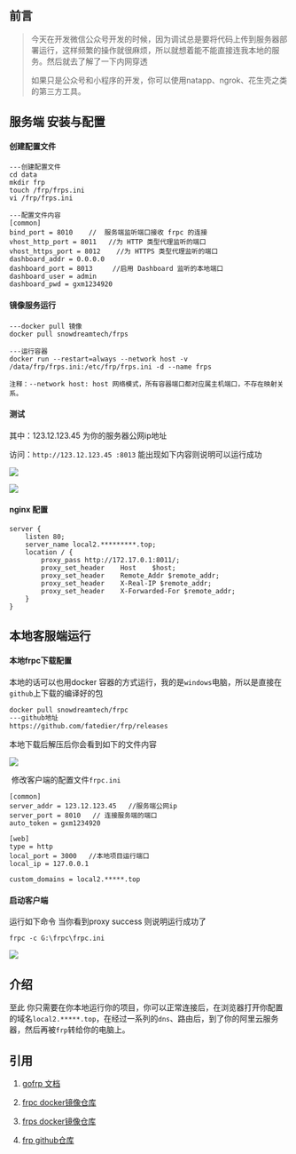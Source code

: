 

## 前言

> 今天在开发微信公众号开发的时候，因为调试总是要将代码上传到服务器部署运行，这样频繁的操作就很麻烦，所以就想着能不能直接连我本地的服务。然后就去了解了一下内网穿透
>
> 如果只是公众号和小程序的开发，你可以使用natapp、ngrok、花生壳之类的第三方工具。

## 服务端 安装与配置

#### 创建配置文件

```shell
---创建配置文件
cd data
mkdir frp
touch /frp/frps.ini
vi /frp/frps.ini

---配置文件内容
[common]
bind_port = 8010    //	服务端监听端口接收 frpc 的连接
vhost_http_port = 8011   //为 HTTP 类型代理监听的端口
vhost_https_port = 8012    //为 HTTPS 类型代理监听的端口
dashboard_addr = 0.0.0.0
dashboard_port = 8013     //启用 Dashboard 监听的本地端口
dashboard_user = admin
dashboard_pwd = gxm1234920

```

#### 镜像服务运行

```shell
---docker pull 镜像
docker pull snowdreamtech/frps

---运行容器
docker run --restart=always --network host -v /data/frp/frps.ini:/etc/frp/frps.ini -d --name frps 

注释：--network host: host 网络模式，所有容器端口都对应属主机端口，不存在映射关系。
```

#### 测试

其中：123.12.123.45  为你的服务器公网ip地址

访问：`http://123.12.123.45 :8013` 能出现如下内容则说明可以运行成功

![](https://gxming.oss-cn-shenzhen.aliyuncs.com/my_study_notes8d8a74c2bba08bb67874e6f812b55dc4.png)

![](https://gxming.oss-cn-shenzhen.aliyuncs.com/my_study_notes8eac7f0248cc51ecd21fe85c2e6d43af.png)

#### nginx 配置

```nginx
server {
    listen 80;
    server_name local2.*********.top;
    location / {
        proxy_pass http://172.17.0.1:8011/;
        proxy_set_header	Host	$host;
        proxy_set_header	Remote_Addr	$remote_addr;
        proxy_set_header	X-Real-IP $remote_addr;
        proxy_set_header	X-Forwarded-For	$remote_addr;
    }
}
```



## 本地客服端运行

#### 本地frpc下载配置

本地的话可以也用docker 容器的方式运行，我的是`windows`电脑，所以是直接在`github`上下载的编译好的包

```dockerfile
docker pull snowdreamtech/frpc
---github地址
https://github.com/fatedier/frp/releases
```

本地下载后解压后你会看到如下的文件内容

![](https://gxming.oss-cn-shenzhen.aliyuncs.com/my_study_notes20230218200200.png)

​	修改客户端的配置文件`frpc.ini`

```shell
[common]
server_addr = 123.12.123.45   //服务端公网ip
server_port = 8010   // 连接服务端的端口
auto_token = gxm1234920

[web]
type = http
local_port = 3000   //本地项目运行端口
local_ip = 127.0.0.1

custom_domains = local2.*****.top

```

#### 启动客户端

运行如下命令  当你看到proxy success  则说明运行成功了

```
frpc -c G:\frpc\frpc.ini
```

![](https://gxming.oss-cn-shenzhen.aliyuncs.com/my_study_notes20230218200804.png)

## 介绍

至此  你只需要在你本地运行你的项目，你可以正常连接后，在浏览器打开你配置的域名`local2.*****.top`，在经过一系列的`dns`、路由后，到了你的阿里云服务器，然后再被`frp`转给你的电脑上。





## 引用

1. [gofrp 文档](https://gofrp.org/)

2. [frpc docker镜像仓库](https://hub.docker.com/r/snowdreamtech/frpc)

3. [frps  docker镜像仓库](https://hub.docker.com/r/snowdreamtech/frps)

4. [frp github仓库](https://github.com/fatedier/frp)










